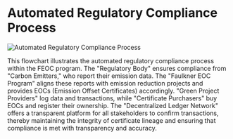 # Automated Regulatory Compliance Process

![Automated Regulatory Compliance Process](file-YBogkgp8dtlFECcSNxtgFgTf)

This flowchart illustrates the automated regulatory compliance process within the FEOC program. The "Regulatory Body" ensures compliance from "Carbon Emitters," who report their emission data. The "Faulkner EOC Program" aligns these reports with emission reduction projects and provides EOCs (Emission Offset Certificates) accordingly. "Green Project Providers" log data and transactions, while "Certificate Purchasers" buy EOCs and register their ownership. The "Decentralized Ledger Network" offers a transparent platform for all stakeholders to confirm transactions, thereby maintaining the integrity of certificate lineage and ensuring that compliance is met with transparency and accuracy.
